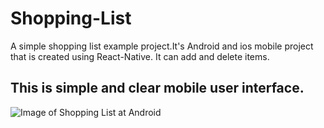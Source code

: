 # Shopping-List
 A simple shopping list example project.It's Android and ios mobile project that is created using React-Native. It can add and delete items.
 
## This is simple and clear mobile user interface.
 ![Image of Shopping List at Android](https://imgur.com/f8rZDhN.png)
